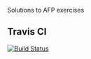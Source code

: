 Solutions to AFP exercises

Travis CI
---
[![Build Status](https://travis-ci.org/ma489/afp.svg?branch=master)](https://travis-ci.org/ma489/afp)
